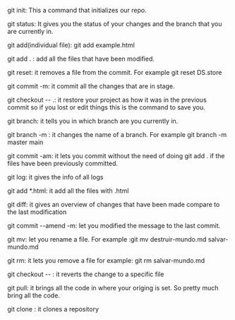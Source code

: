 
git init: This a command that initializes our repo.

git status: It gives you the status of your changes and the branch that you are currently in.

git add(individual file): git add example.html

git add . : add all the files that have been modified.

git reset: it removes a file from the commit. For example
git reset DS.store

git commit -m: it commit all the changes that are in stage.

git checkout -- .: it restore your project as how it was in the previous commit so if you lost or edit things this is the command to save you.

git branch: it tells you in which branch are you currently in.

git branch -m : it changes the name of a branch. For example  git branch -m master main

git commit -am: it lets you commit without the need of doing git add . if the files have been previously committed.

git log: it gives the info of all logs

git add *.html: it add all the files with .html

git diff: it gives an overview of changes that have been made compare to the last modification

git  commit --amend -m: let you modified the message to the last commit.

git mv: let you rename a file. For example :git mv destruir-mundo.md salvar-mundo.md

git rm: it lets you remove a file for example: git rm salvar-mundo.md

git checkout -- <file name>: it reverts the change to a specific file

git pull: it brings all the code in where your origing is set. So pretty much bring all the code.

git clone <url of the repo>: it clones a repository




